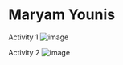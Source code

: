 # Maryam Younis
Activity 1
![image](https://github.com/maryamyounis/ECE444-F2023-Assignment1/assets/102765727/d25f9ed8-ba37-4d42-92e5-0ce873498ddc)

Activity 2
![image](https://github.com/maryamyounis/ECE444-F2023-Assignment1/assets/102765727/a15df176-013c-450b-9e3f-f52282903d7e)
